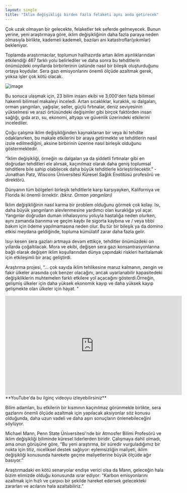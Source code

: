 ```yaml
---
layout: single
title: "İklim değişikliği birden fazla felaketi aynı anda getirecek"
---
```

Çok uzak olmayan bir gelecekte, felaketler tek seferde gelmeyecek. Bunun yerine, yeni araştırmaya göre, iklim değişikliğinin daha fazla paraya neden olmasıyla birlikte, kademeli kademeli, bazıları ani katastroflar(yıkımlar) bekleniyor.

Toplamda araştırmacılar, toplumun halihazırda artan iklim aşırılıklarından etkilendiği 467 farklı yolu belirlediler ve daha sonra bu tehditlerin önümüzdeki onyıllarda birbirlerinin üstünde nasıl bir bileşik oluşturduğunu ortaya koydular. Sera gazı emisyonlarını önemli ölçüde azaltmak gerek, yoksa işler çok kötü olacak.

![image](https://singularityhub.com/wp-content/uploads/2018/02/climate-change-co2-emissions-evening-view-industrial-landscape-city-smoke-586646627-1068x601.jpg)

Bu sonuca ulaşmak için, 23 bilim insanı ekibi ve 3,000'den fazla bilimsel hakemli bilimsel makaleyi inceledi. Artan sıcaklıklar, kuraklık, ısı dalgaları, orman yangınları, yağışlar, seller, güçlü fırtınalar, deniz seviyesinin yükselmesi ve arazi örtüsündeki değişimler gibi birçok faktörden insan sağlığı, gıda arzı, su, ekonomi, altyapı ve güvenlik üzerindeki etkilerini incelediler.

Çoğu çalışma iklim değişikliğinden kaynaklanan bir veya iki tehdite odaklanırken, bu makale etkilerini bir araya getirmekte ve tehditlerin nasıl izole edilmediğini, aksine birbirinin üzerine nasıl birleşik olduğunu göstermektedir.

<script async src="//pagead2.googlesyndication.com/pagead/js/adsbygoogle.js"></script>
<ins class="adsbygoogle"
     style="display:block; text-align:center;"
     data-ad-layout="in-article"
     data-ad-format="fluid"
     data-ad-client="ca-pub-7868661326160958"
     data-ad-slot="3072558811"></ins>
<script>
     (adsbygoogle = window.adsbygoogle || []).push({});
</script>

“İklim değişikliği, örneğin ısı dalgaları ya da şiddetli fırtınalar gibi en doğrudan tehditleri ele alırsak, kaçınılmaz olarak daha geniş toplumsal tehditlere bile sahip olabilecek daha büyük tehditlerle körleştirilecektir.” - Jonathan Patz, Wiscons Üniversitesi Küresel Sağlık Enstitüsü profesörü ve direktörü.

Dünyanın tüm bölgeleri birleşik tehditlerle karşı karşıyayken, Kaliforniya ve Florida iki önemli örnektir. *(bknz. Orman yangınları)*

İklim değişikliğinin nasıl karma bir problem olduğunu görmek çok kolay. Isı, daha büyük yangınların alevlenmesine yardımcı olan kuraklığa yol açar. Yangınlar doğrudan duman inhalasyonu yoluyla hastalığa neden olurken, aynı zamanda barınma ve geçim kaybı ile sigorta kaybına ve / veya tıbbi bakım için ödeme yapılmamasına neden olur. Bu tür bir bileşik ya da domino etkisi meydana geldiğinde, topluma kümülatif zarar daha fazla gelir.

Isıyı kesen sera gazları artmaya devam ettikçe, tehditler önümüzdeki on yıllarda çoğaltılacak. Mora ve ekibi, değişen sera gazı konsantrasyonlarına bağlı olarak değişen iklim koşullarından dünya çapındaki riskleri haritalamak için etkileşimli bir araç geliştirdi.

Araştırma projesi, “… çok sayıda iklim tehlikesine maruz kalmanın, zengin ve fakir ülkeler arasında çok benzer olacağını, ancak uyarlanabilir kapasitedeki değişikliklerin muhtemelen farklı etkilere yol açacağını gösterdi.Örneğin, gelişmiş ülkeler için daha yüksek ekonomik kayıp ve daha yüksek kayıp gelişmekte olan ülkeler için hayat. "

<script async src="//pagead2.googlesyndication.com/pagead/js/adsbygoogle.js"></script>
<ins class="adsbygoogle"
     style="display:block; text-align:center;"
     data-ad-layout="in-article"
     data-ad-format="fluid"
     data-ad-client="ca-pub-7868661326160958"
     data-ad-slot="3072558811"></ins>
<script>
     (adsbygoogle = window.adsbygoogle || []).push({});
</script>

<iframe width="560" height="315" src="https://www.youtube.com/embed/o5dBHhH4wIM" frameborder="0" allow="accelerometer; autoplay; encrypted-media; gyroscope; picture-in-picture" allowfullscreen></iframe>
**YouTube'da bu ilginç videoyu izleyebilirsiniz**

Bilim adamları, bu etkilerin bir kısmının kaçınılmaz görünmekle birlikte, sera gazlarını önemli ölçüde azaltmak için yapılacak aksiyonlar söz konusu olduğunda, daha uzun vadeli ve daha aşırı sonuçların önlenebileceğini söylüyor.

Michael Mann, Penn State Üniversitesi'nde bir Atmosfer Bilimi Profesörü ve iklim değişikliği biliminde küresel liderlerden biridir. Çalışmaya dahil olmadı, ama onun görüşüne göre, “Bu yeni araştırma, bir süredir vurguladığımız bir nokta için titiz, niceliksel destek sağlıyor: eylemsizliğin maliyeti, iklim değişikliği konusunda harekete geçme maliyetlerine büyük ölçüde ağır basıyor.”

Araştırmadaki en kötü senaryolar endişe verici olsa da Mann, geleceğin hala bizim elimizde olduğu konusunda ısrar ediyor: “Karbon emisyonlarını azaltmak için hızlı ve çarpıcı bir şekilde hareket edersek gelecekteki zararları ve acılarını hala azaltabiliriz.”
